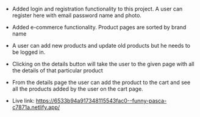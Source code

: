 - Added login and registration functionality to this project. A user can register here with email password name and photo.
- Added e-commerce functionality. Product pages are sorted by brand name
- A user can add new products and update old products but he needs to be logged in.
- Clicking on the details button will take the user to the given page with all the details of that particular product
- From the details page the user can add the product to the cart and see all the products added by the user on the cart page.


- Live link: https://6533b94a917348115543fac0--funny-pasca-c7871a.netlify.app/